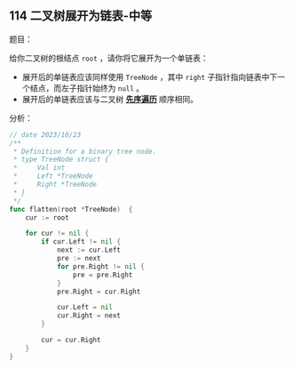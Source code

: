 ## 114 二叉树展开为链表-中等

题目：

给你二叉树的根结点 `root` ，请你将它展开为一个单链表：

- 展开后的单链表应该同样使用 `TreeNode` ，其中 `right` 子指针指向链表中下一个结点，而左子指针始终为 `null` 。
- 展开后的单链表应该与二叉树 [**先序遍历**](https://baike.baidu.com/item/先序遍历/6442839?fr=aladdin) 顺序相同。



分析：

```go
// date 2023/10/23
/**
 * Definition for a binary tree node.
 * type TreeNode struct {
 *     Val int
 *     Left *TreeNode
 *     Right *TreeNode
 * }
 */
func flatten(root *TreeNode)  {
    cur := root

    for cur != nil {
        if cur.Left != nil {
            next := cur.Left
            pre := next
            for pre.Right != nil {
                pre = pre.Right
            }
            pre.Right = cur.Right

            cur.Left = nil
            cur.Right = next
        }

        cur = cur.Right
    }
}
```

